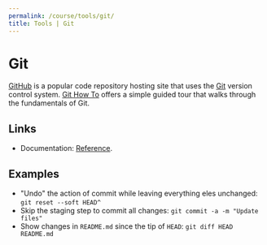 ```yaml
---
permalink: /course/tools/git/
title: Tools | Git
---
```

# Git

[GitHub](https://github.com/) is a popular code repository hosting site that uses the [Git](https://git-scm.com/) version control system. [Git How To](https://githowto.com/) offers a simple guided tour that walks through the fundamentals of Git.

## Links

* Documentation: [Reference](https://git-scm.com/docs).

## Examples

* "Undo" the action of commit while leaving everything eles unchanged: `git reset --soft HEAD^`
* Skip the staging step to commit all changes: `git commit -a -m "Update files"`
* Show changes in `README.md` since the tip of `HEAD`: `git diff HEAD README.md`


